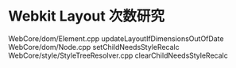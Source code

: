 # Webkit Layout 次数研究
WebCore/dom/Element.cpp   updateLayoutIfDimensionsOutOfDate    
WebCore/dom/Node.cpp   setChildNeedsStyleRecalc    
WebCore/style/StyleTreeResolver.cpp  clearChildNeedsStyleRecalc    
